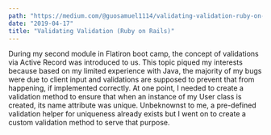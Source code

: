 ```yaml
---
path: "https://medium.com/@guosamuel1114/validating-validation-ruby-on-rails-5f68a11ecd48"
date: "2019-04-17"
title: "Validating Validation (Ruby on Rails)"
---
```


During my second module in Flatiron boot camp, the concept of validations via Active Record was introduced to us. This topic piqued my interests because based on my limited experience with Java, the majority of my bugs were due to client input and validations are supposed to prevent that from happening, if implemented correctly. At one point, I needed to create a validation method to ensure that when an instance of my User class is created, its name attribute was unique. Unbeknownst to me, a pre-defined validation helper for uniqueness already exists but I went on to create a custom validation method to serve that purpose.
